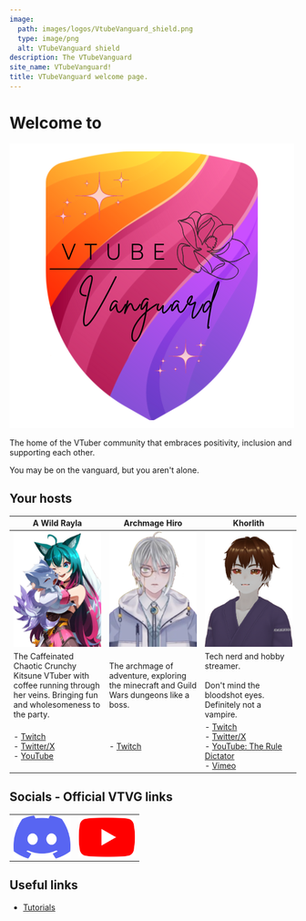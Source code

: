 ```yaml
---
image:
  path: images/logos/VtubeVanguard_shield.png
  type: image/png
  alt: VTubeVanguard shield
description: The VTubeVanguard
site_name: VTubeVanguard!
title: VTubeVanguard welcome page.
---
```


# Welcome to 

![VtubeVanguard_shield.png](images/logos/VtubeVanguard_shield.png)

The home of the VTuber community that embraces positivity, inclusion and supporting each other.

You may be on the vanguard, but you aren't alone.

## Your hosts

<style>
table {
  width: auto;
}
table th:first-of-type {
    width: 25%;
}
table th:nth-of-type(2) {
    width: 25%;
}
table th:nth-of-type(3) {
    width: 25%;
}
table th:nth-of-type(4) {
    width: 25%;
}
</style>

| <center>A Wild Rayla</center>                                                                                                                   | <center>Archmage Hiro</center>                                                          | <center>Khorlith</center>                                                                                                                                                                                     |
| ----------------------------------------------------------------------------------------------------------------------------------------------- | --------------------------------------------------------------------------------------- | ------------------------------------------------------------------------------------------------------------------------------------------------------------------------------------------------------------- |
| ![a_wild_rayla.png](images/avatars/a_wild_rayla.png)                                                                                            | ![Archmage_Hiro.png](images/avatars/Archmage_Hiro.png)                                  | ![Khorlith.png](images/avatars/Khorlith.png)                                                                                                                                                                  |
| The Caffeinated Chaotic Crunchy Kitsune VTuber with coffee running through her veins. Bringing fun and wholesomeness to the party.              | The archmage of adventure, exploring the minecraft and Guild Wars dungeons like a boss. | Tech nerd and hobby streamer. <br><br>Don't mind the bloodshot eyes. Definitely not a vampire.                                                                                                                |
| - [Twitch](https://www.twitch.tv/a_wild_rayla)<br>- [Twitter/X](https://x.com/A_Wild_Rayla)<br>- [YouTube](https://www.youtube.com/@AWildRayla) | - [Twitch](https://www.twitch.tv/archmage_hirovt)                                       | - [Twitch](https://www.twitch.tv/khorlith)<br>- [Twitter/X](https://x.com/Khorlith)<br>- [YouTube: The Rule Dictator](https://www.youtube.com/@Khorlith)<br>- [Vimeo](https://vimeo.com/channels/1839287)<br> |

## Socials - Official VTVG links

<style>
img[alt="Discord.png"] { 
  max-width:  100px; 
  display: block;
}
img[alt="YouTube.png"] { 
  max-width:  100px; 
  display: block;
}
</style>

|                                                                           |                                                                                    |
| ------------------------------------------------------------------------- | ---------------------------------------------------------------------------------- |
| [![Discord.png](images/logos/Discord.png)](https://discord.gg/Bruf6xbzXG) | [![YouTube.png](images/logos/YouTube.png)](https://www.youtube.com/@VtubeVanguard) |

## Useful links

- [Tutorials](tutorials/)

